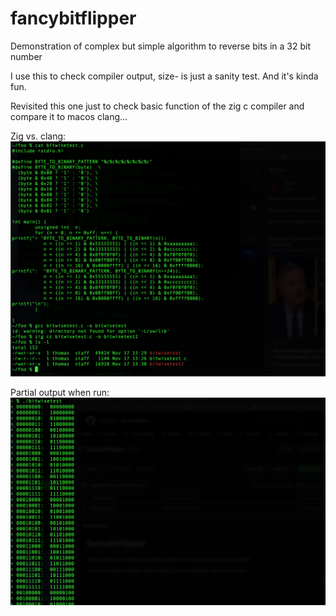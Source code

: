 # fancybitflipper
Demonstration of complex but simple algorithm to reverse bits in a 32 bit number

I use this to check compiler output, size- is just a sanity test.  And it's kinda fun.

Revisited this one just to check basic function of the zig c compiler and compare it to macos clang...

Zig vs. clang:
![alt text](https://github.com/tpfaff100/fancybitflipper/blob/main/zigcdemo1.jpg?raw=true)

Partial output when run:
![alt text](https://github.com/tpfaff100/fancybitflipper/blob/main/zigcdemo2.jpg?raw=true)
